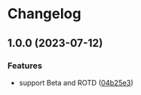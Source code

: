 # Changelog

## 1.0.0 (2023-07-12)


### Features

* support Beta and ROTD ([04b25e3](https://github.com/susurri/asdf-mercury/commit/04b25e3eedf571e0e5cc171d5cb81b013124a972))
